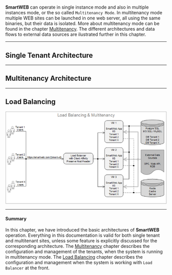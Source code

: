 #

**SmartWEB** can operate in single instance mode and also in multiple instances mode, or the so called `Multitenancy Mode`. In multitenancy mode multiple WEB sites can be launched in one web server, all using the same binaries, but their data is isolated. More about multitenancy mode can be found in the chapter [Multitenancy](/multitenancy). The different architectures and data flows to external data sources are ilustrated further in this chapter. 

---

## Single Tenant Architecture

---


## Multitenancy Architecture

---

## Load Balancing

![](./media/architectural-considerations/load-balancing-and-multitenancy.png)

---

#### Summary

In this chapter, we have introduced the basic architectures of **SmartWEB** operation. Everything in this documentation is valid for both single tenant and multitenant sites, unless some feature is explicitly discussed for the corresponding architecture. The [Multitenancy](/multitenancy) chapter describes the configuration and management of the tenants, when the system is running in multitenancy mode. The [Load Balancing](/load-balancing) chapter describes the configuration and management when the system is working with `Load Balancer` at the front.   